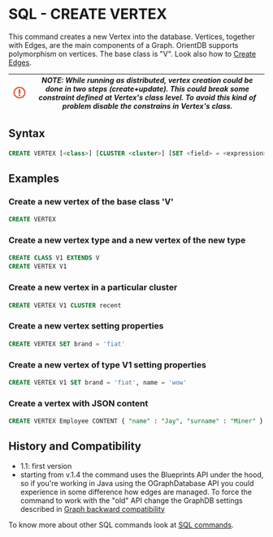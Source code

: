 # SQL - CREATE VERTEX

This command creates a new Vertex into the database. Vertices, together with Edges, are the main components of a Graph. OrientDB supports polymorphism on vertices. The base class is "V". Look also how to [Create Edges](SQL-Create-Edge.md).

| ![NOTE](images/warning.png) | _NOTE: While running as distributed, vertex creation could be done in two steps (create+update). This could break some constraint defined at Vertex's class level. To avoid this kind of problem disable the constrains in Vertex's class._ |
|----|----|

## Syntax

```sql
CREATE VERTEX [<class>] [CLUSTER <cluster>] [SET <field> = <expression>[,]*]
```

## Examples

### Create a new vertex of the base class 'V'

```sql
CREATE VERTEX
```

### Create a new vertex type and a new vertex of the new type

```sql
CREATE CLASS V1 EXTENDS V
CREATE VERTEX V1
```

### Create a new vertex in a particular cluster

```sql
CREATE VERTEX V1 CLUSTER recent
```

### Create a new vertex setting properties

```sql
CREATE VERTEX SET brand = 'fiat'
```

### Create a new vertex of type V1 setting properties

```sql
CREATE VERTEX V1 SET brand = 'fiat', name = 'wow'
```

### Create a vertex with JSON content
```sql
CREATE VERTEX Employee CONTENT { "name" : "Jay", "surname" : "Miner" }
```


## History and Compatibility

- 1.1: first version
- starting from v.1.4 the command uses the Blueprints API under the hood, so if you're working in Java using the OGraphDatabase API you could experience in some difference how edges are managed. To force the command to work with the "old" API change the GraphDB settings described in [Graph backward compatibility](SQL-Alter-Database.md#use-graphdb-created-with-releases-before-14)


To know more about other SQL commands look at [SQL commands](SQL.md).
